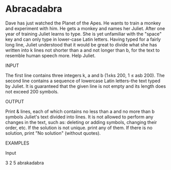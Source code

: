 # Abracadabra
Dave has just watched the Planet of the Apes. He wants to train a monkey and experiment with him. He gets a monkey and names her Juliet. After one year of training Juliet learns to type. She is yet unfamiliar with the "space" key and can only type in lower-case Latin letters. Having typed for a fairly long line, Juliet understood that it would be great to divide what she has written into k lines not shorter than a and not longer than b, for the text to resemble human speech more. Help Juliet.

INPUT

The first line contains three integers k, a and b (1≤ks 200, 1 ≤ asb 200). The second line contains a sequence of lowercase Latin letters-the text typed by Juliet. It is guaranteed that the given line is not empty and its length does not exceed 200 symbols.

OUTPUT

Print & lines, each of which contains no less than a and no more than b symbols Juliet's text divided into lines. It is not allowed to perform any changes in the text, such as: deleting or adding symbols, changing their order, etc. If the solution is not unique. print any of them. If there is no solution, print "No solution" (without quotes).

EXAMPLES

Input

3 2 5 
abrakadabra
